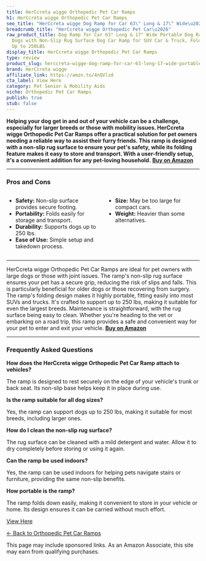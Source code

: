```yaml
---
title: HerCcreta wigge Orthopedic Pet Car Ramps
h1: HerCcreta wigge Orthopedic Pet Car Ramps
seo_title: "HerCcreta wigge Dog Ramp for Car 63\" Long & 17\" Wide\u2026"
breadcrumb_title: "HerCcreta wigge Orthopedic Pet Car\u2026"
raw_product_title: Dog Ramp for Car 63" Long & 17" Wide Portable Dog Ramps for Large
  Dogs with Non-Slip Rug Surface Dog Car Ramp for SUV Car & Truck, Folding Dog Ramp
  Up to 250LBS
display_title: HerCcreta wigge Orthopedic Pet Car Ramps
type: review
product_slug: herccreta-wigge-dog-ramp-for-car-63-long-17-wide-portable-dog-ramps-for-51b66b47
brand: HerCcreta wigge
affiliate_link: https://amzn.to/4nQVlzd
cta_label: View Here
category: Pet Senior & Mobility Aids
niche: Orthopedic Pet Car Ramps
publish: true
stub: false
---
```


<div id="intro" class="full-width">
  <p><strong>Helping your dog get in and out of your vehicle can be a challenge, especially for larger breeds or those with mobility issues. HerCcreta wigge Orthopedic Pet Car Ramps offer a practical solution for pet owners needing a reliable way to assist their furry friends. This ramp is designed with a non-slip rug surface to ensure your pet's safety, while its folding feature makes it easy to store and transport. With a user-friendly setup, it's a convenient addition for any pet-loving household.</strong> <a href="https://amzn.to/4nQVlzd" rel="nofollow sponsored noopener" target="_blank"><strong>Buy on Amazon</strong></a></p>
</div>

<hr />
<h3 id="pros-cons">Pros and Cons</h3>
<div class="pc-grid" style="display:grid;grid-template-columns:1fr 1fr;gap:16px;">
  <ul>
    <li><strong>Safety:</strong> Non-slip surface provides secure footing.</li>
    <li><strong>Portability:</strong> Folds easily for storage and transport.</li>
    <li><strong>Durability:</strong> Supports dogs up to 250 lbs.</li>
    <li><strong>Ease of Use:</strong> Simple setup and takedown process.</li>
  </ul>
  <ul>
    <li><strong>Size:</strong> May be too large for compact cars.</li>
    <li><strong>Weight:</strong> Heavier than some alternatives.</li>
  </ul>
</div>
<hr />

<div class="full-width">
  <p>HerCcreta wigge Orthopedic Pet Car Ramps are ideal for pet owners with large dogs or those with joint issues. The ramp's non-slip rug surface ensures your pet has a secure grip, reducing the risk of slips and falls. This is particularly beneficial for older dogs or those recovering from surgery. The ramp's folding design makes it highly portable, fitting easily into most SUVs and trucks. It's crafted to support up to 250 lbs, making it suitable for even the largest breeds. Maintenance is straightforward, with the rug surface being easy to clean. Whether you're heading to the vet or embarking on a road trip, this ramp provides a safe and convenient way for your pet to enter and exit your vehicle. <a href="https://amzn.to/4nQVlzd" rel="nofollow sponsored noopener" target="_blank"><strong>Buy on Amazon</strong></a></p>
</div>

<hr />
<h3 id="faqs">Frequently Asked Questions</h3>

<p><strong>How does the HerCcreta wigge Orthopedic Pet Car Ramp attach to vehicles?</strong></p>
<p>The ramp is designed to rest securely on the edge of your vehicle's trunk or back seat. Its non-slip base helps keep it in place during use.</p>

<p><strong>Is the ramp suitable for all dog sizes?</strong></p>
<p>Yes, the ramp can support dogs up to 250 lbs, making it suitable for most breeds, including larger ones.</p>

<p><strong>How do I clean the non-slip rug surface?</strong></p>
<p>The rug surface can be cleaned with a mild detergent and water. Allow it to dry completely before storing or using it again.</p>

<p><strong>Can the ramp be used indoors?</strong></p>
<p>Yes, the ramp can be used indoors for helping pets navigate stairs or furniture, providing the same non-slip benefits.</p>

<p><strong>How portable is the ramp?</strong></p>
<p>The ramp folds down easily, making it convenient to store in your vehicle or home. Its design ensures it can be carried without much effort.</p>
<p><a class="btn" href="https://amzn.to/4nQVlzd" target="_blank" rel="nofollow sponsored noopener">View Here</a></p>
<p><a href="/roundups/pet-senior-mobility-aids/orthopedic-pet-car-ramps/">← Back to Orthopedic Pet Car Ramps</a></p>
<aside class="disclosure">This page may include sponsored links. As an Amazon Associate, this site may earn from qualifying purchases.</aside>
